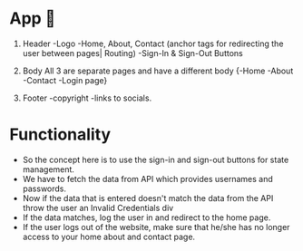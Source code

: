 # App 🚀

1. Header
  -Logo
  -Home, About, Contact (anchor tags for redirecting the user between pages| Routing)
  -Sign-In & Sign-Out Buttons

2. Body
   All 3 are separate pages and have a different body
  {-Home
  -About
  -Contact
  -Login page} 

3. Footer
  -copyright
  -links to socials.

  # Functionality

  - So the concept here is to use the sign-in and sign-out buttons for state management. 
  - We have to fetch the data from API which provides usernames and passwords.
  - Now if the data that is entered doesn't match the data from the API throw the user  an Invalid Credentials div
  - If the data matches, log the user in and redirect to the home page.
  - If the user logs out of the website, make sure that he/she has no longer access to your home about and contact page.
